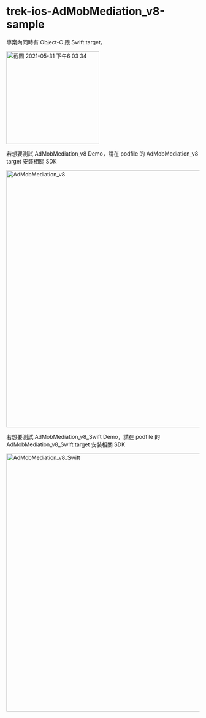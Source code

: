 # trek-ios-AdMobMediation_v8-sample

專案內同時有 Object-C 跟 Swift target，

<img width="242" alt="截圖 2021-05-31 下午6 03 34" src="https://user-images.githubusercontent.com/46350143/120177045-8c241a00-c23a-11eb-84a2-a2f6fe56e5b7.png">


若想要測試 AdMobMediation_v8 Demo，請在 podfile 的 AdMobMediation_v8 target 安裝相關 SDK

<img width="669" alt="AdMobMediation_v8" src="https://user-images.githubusercontent.com/46350143/120177071-93e3be80-c23a-11eb-93a1-1ab609145966.png">


若想要測試 AdMobMediation_v8_Swift Demo，請在 podfile 的 AdMobMediation_v8_Swift target 安裝相關 SDK

<img width="672" alt="AdMobMediation_v8_Swift" src="https://user-images.githubusercontent.com/46350143/120177095-9d6d2680-c23a-11eb-9cbf-b6267fa9d3c2.png">
